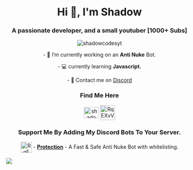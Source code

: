 <h1 align="center">Hi 👋, I'm Shadow</h1>
<h3 align="center">A passionate developer, and a small youtuber [1000+ Subs]</h3>

<p align="center"> <img src="https://komarev.com/ghpvc/?username=shadowcodesyt&label=Profile%20views&color=0e75b6&style=flat" alt="shadowcodesyt" /> </p>

<p align="center">
- 🚀 I’m currently working on an <b>Anti Nuke</b> Bot.
</p>

<p align="center">
- 💻 currently learning <b>Javascript.</b>
</p>

<p align="center">
- 🔎 Contact me on <a href="https://discord.gg/RqEXvVJz">Discord</a>
</p>

<h3 align="center">Find Me Here</h3>
<p align="center">
<a href="https://www.youtube.com/c/shadowcodes" target="blank"><img align="center" src="https://raw.githubusercontent.com/rahuldkjain/github-profile-readme-generator/master/src/images/icons/Social/youtube.svg" alt="shadowcodes" height="30" width="40" /></a>
<a href="https://discord.gg/RqEXvVJz" target="blank"><img align="center" src="https://img.icons8.com/color/48/000000/discord--v2.png" alt="RqEXvVJz" height="40" width="40" /></a>
</p>

<h3 align="center">Support Me By Adding My Discord Bots To Your Server.</h3>
<p align="center">
    <img align="center" src="https://images-ext-1.discordapp.net/external/zsG9SZn6DSBBagYwStquk_exBcml49AyudZHqS1sVhg/%3Fsize%3D1024/https/cdn.discordapp.com/avatars/750253000638857216/7365cc31052c004c826e214a5223839f.webp?width=683&height=683" alt="RqEXvVJz" height="30" width="30" />   - <a href="https://dsc.gg/shadow-security"><b>Protection</b></a> - A Fast & Safe Anti Nuke Bot with whitelisting.
    </p>

<a href="https://top.gg/bot/750253000638857216">
  <img src="https://top.gg/api/widget/750253000638857216.svg">
</a>
